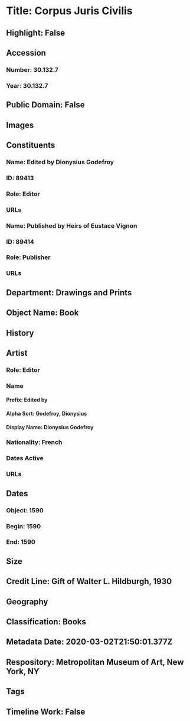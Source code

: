 # Title: Corpus Juris Civilis
## Highlight: False
## Accession
### Number: 30.132.7
### Year: 30.132.7
## Public Domain: False
## Images
## Constituents
### Name: Edited by Dionysius Godefroy
### ID: 89413
### Role: Editor
### URLs
### Name: Published by Heirs of Eustace Vignon
### ID: 89414
### Role: Publisher
### URLs
## Department: Drawings and Prints
## Object Name: Book
## History
## Artist
### Role: Editor
### Name
#### Prefix: Edited by
#### Alpha Sort: Godefroy, Dionysius
#### Display Name: Dionysius Godefroy
### Nationality: French
### Dates Active
### URLs
## Dates
### Object: 1590
### Begin: 1590
### End: 1590
## Size
## Credit Line: Gift of Walter L. Hildburgh, 1930
## Geography
## Classification: Books
## Metadata Date: 2020-03-02T21:50:01.377Z
## Respository: Metropolitan Museum of Art, New York, NY
## Tags
## Timeline Work: False